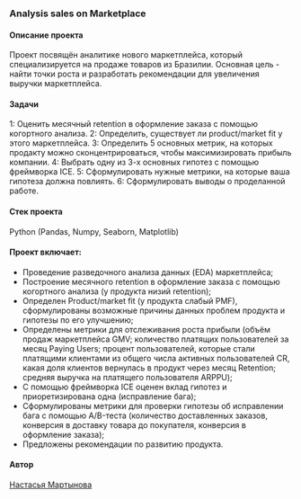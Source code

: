 ### Analysis sales on Marketplace
#### Описание проекта
Проект посвящён аналитике нового маркетплейса, который специализируется на продаже товаров из Бразилии. Основная цель - найти точки роста и разработать рекомендации для увеличения выручки маркетплейса.
#### Задачи
1: Оценить месячный retention в оформление заказа с помощью когортного анализа.
2: Определить, существует ли product/market fit у этого маркетплейса.
3: Определить 5 основных метрик, на которых продакту можно сконцентрироваться, чтобы максимизировать прибыль компании.
4: Выбрать одну из 3-х основных гипотез с помощью фреймворка ICE.
5: Сформулировать нужные метрики, на которые ваша гипотеза должна повлиять.
6: Сформулировать выводы о проделанной работе.
#### Стек проекта
Python (Pandas, Numpy, Seaborn, Matplotlib)
#### Проект включает:
* Проведение разведочного анализа данных (EDA) маркетплейса;
* Построение месячного retention в оформление заказа с помощью когортного анализа (у продукта низий retention);
* Определен Product/market fit (у продукта слабый PMF), сформулированы возможные причины данных проблем продукта и гипотезы по его улучшению;
* Определены метрики для отслеживания роста прибыли (объём продаж маркетплейса GMV; количество платящих пользователей за месяц Paying Users; процент пользователей, которые стали платящими клиентами из общего числа активных пользователей CR, какая доля клиентов вернулась в продукт через месяц Retention; средняя выручка на платящего пользователя ARPPU);
* C помощью фреймворка ICE оценен вклад гипотез и приоретизирована одна (исправление бага);
* Сформулированы метрики для проверки гипотезы об исправлении бага с помощью A/B-теста (количество доставленных заказов, конверсия в доставку товара до покупателя, конверсия в оформление заказа);
* Предложены рекомендации по развитию продукта.

#### Автор
[Настасья Мартынова](https://github.com/Nastasya-M)
